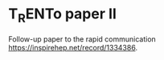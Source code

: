 # T<sub>R</sub>ENTo paper II

Follow-up paper to the rapid communication https://inspirehep.net/record/1334386.

